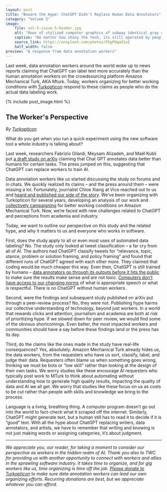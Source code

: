 ```yaml
---
layout: post
title: "Beware the Hype: ChatGPT Didn't Replace Human Data Annotators"
category: "Volume 5"
image:
    file: vol-5-issue-5-header.jpg
    alt: "Rows of stylized computer graphics of subway identical gray computer cars with warm round yellow headlights and soft rectangular yellow windows"
    caption: "No matter how shiny the tech, its still operated by people"
    source_link: https://unsplash.com/photos/F5gP9qaX1aI
    half_width: false
preview: "A response from data annotation workers"
---
```


Last week, data annotation workers around the world woke up to news reports claiming that ChatGPT can label text more accurately than the human annotation workers on the crowdsourcing platform Amazon Mechanical Turk, AKA Mturk. Today, workers organizing for better working conditions with [Turkopticon](https://turkopticon.net/) respond to these claims as people who do the actual data labeling work.  

<!-- DO NOT remove the excerpt tag -->
<!--excerpt-->
<!-- remaining content goes below here -->

<!-- DO NOT remove the header image -->
{% include post_image.html %}

## The Worker's Perspective

_By [Turkopticon](https://turkopticon.net/)_

What do you get when you run a quick experiment using the new software tool a whole industry is talking about? 

Last week, researchers Fabrizio Gilardi, Meysam Alizadeh, and Maël Kubli put [a draft study on arXiv](https://arxiv.org/abs/2303.15056) claiming that Chat GPT annotates data better than humans for certain tasks. The press jumped on this, suggesting that ChatGPT can replace workers to train AI. 

Data annotation workers like us started discussing the study on forums and in chats. We quickly realized its claims – and the press around them – were missing a lot. Fortunately, journalist Chloe Xiang at Vice reached out to us and [heard and published our side of the story](https://www.vice.com/en/article/ak3dwk/chatgpt-can-replace-the-underpaid-workers-who-train-ai-researchers-say). We’ve been organizing with Turkopticon for several years, developing an analysis of our work and [collectively campaigning](https://www.coworker.org/petitions/end-the-harm-of-mass-rejections) for better working conditions on Amazon Mechanical Turk. Now, we’re faced with new challenges related to ChatGPT and perceptions from academia and industry.

Today, we want to outline our perspective on this study and the related hype, and why it matters to us and everyone who works in software. 

First, does the study apply to all or even most uses of automated data labeling? No. The study only looked at tweet classification – a far cry from all of AI. The authors had ChatGPT classify tweets for “relevance, topic, stance, problem or solution framing, and policy framing” and found that different runs of ChatGPT agreed with each other more. They claimed that coding would be much cheaper this way. Even then, ChatGPT is still trained by humans – [data annotators go through its outputs before it hits the public](https://www.vice.com/en/article/wxn3kw/openai-used-kenyan-workers-making-dollar2-an-hour-to-filter-traumatic-content-from-chatgpt) to make sure the results make sense and are not toxic. [Computers don’t have access to our changing norms](https://www.publicbooks.org/justice-for-data-janitors/) of what is appropriate speech or what is respectful. There is no ChatGPT without human workers. 

Second, were the findings and subsequent study published on arXiv put through a peer-review process? No, they were not. Publishing hype harms our collective understanding of technology, beyond just workers. In a world that rewards clicks and attention, journalism and academia are both at risk of prioritizing hype. If we slowed down for peer review, we would find some of the obvious shortcomings. Even better, the most impacted workers and communities should have a say before these findings land or the press has its day.

Third, do the claims like the ones made in the study have real-life consequences? Yes, absolutely. Amazon Mechanical Turk already hides us, the data workers, from the requesters who have us sort, classify, label, and judge their data. Requesters often blame us when something goes wrong, thinking we must be bots or “low skill” rather than looking at the design of their own tasks. We worry studies like these encourage AI requesters who typically post work to MTurk to think about automating without understanding how to generate high quality results, impacting the quality of data and AI we all get. We worry that studies like these focus on us as costs to be cut rather than people with skills and knowledge we bring to the process. 

Language is a living, breathing thing. A computer program doesn’t go out into the world to fact-check what it scraped off the internet. Similarly, ChatGPT might generate text, but a human still has to read it to decide if it is “good” text. With all the hype about ChatGPT replacing writers, data annotators, and artists, we have to remember that writing and knowing is not just making words or assigning categories, it’s about judgment. 

<hr>

_We appreciate you, our reader, for taking a moment to consider our perspective as workers in the hidden realm of AI. Thank you also to TWC for providing us with another opportunity to connect with workers and allies in the sprawling software industry. It takes time to organize, and for gig workers like us, time organizing is time off the job. [Please donate to Turkopticon](http://www.turkopticon.net/donate) to make sure data annotation workers can lead our own organizing efforts. Recurring donations are best, but we appreciate whatever you can afford._
